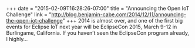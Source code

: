 +++
date = "2015-02-09T16:28:26-07:00"
title = "Announcing the Open IoT Challenge"
link = "http://blog.benjamin-cabe.com/2014/12/11/announcing-the-open-iot-challenge"
+++
2014 is almost over, and one of the first big events for Eclipse IoT next year will be EclipseCon 2015, March 9-12 in Burlingame, California. 
If you haven’t seen the EclipseCon program already, I highly…